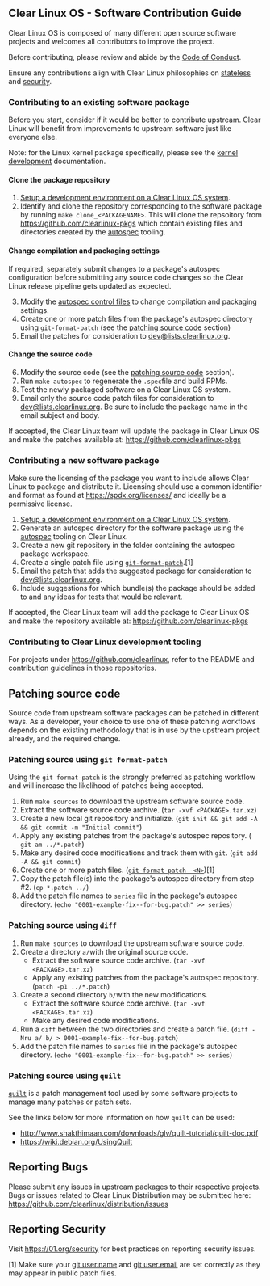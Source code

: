 

## Clear Linux OS - Software Contribution Guide

Clear Linux OS is composed of many different open source software projects and welcomes all contributors to improve the project.

Before contributing, please review and abide by the [Code of Conduct](https://01.org/blogs/2018/intel-covenant-code).

Ensure any contributions align with Clear Linux philosophies on [stateless](https://clearlinux.org/features/stateless) and [security](https://clearlinux.org/documentation/clear-linux/concepts/security).

### Contributing to an existing software package

Before you start, consider if it would be better to contribute upstream.
Clear Linux will benefit from improvements to upstream software just
like everyone else. 

Note: for the Linux kernel package specifically, please see the [kernel development](https://clearlinux.org/documentation/clear-linux/guides/maintenance/kernel-development) documentation.

#### Clone the package repository 
 1. [Setup a development environment on a Clear Linux OS system](https://clearlinux.org/documentation/clear-linux/guides/maintenance/autospec#setup-environment-to-build-source).
 2. Identify and clone the repository corresponding to the software package by running `make clone_<PACKAGENAME>`. This will clone the repsoitory from https://github.com/clearlinux-pkgs which contain existing files and directories created by the [autospec](https://clearlinux.org/documentation/clear-linux/concepts/autospec-about) tooling.
 
#### Change compilation and packaging settings
If required, separately submit changes to a package's autospec configuration before submitting any source code changes so the Clear Linux release pipeline gets updated as expected.

 3. Modify the [autospec control files](https://github.com/clearlinux/autospec#control-files) to change compilation and packaging settings. 
 4. Create one or more patch files from the package's autospec directory using `git-format-patch` (see the [patching source code](#patching-source-code) section)
 5.  Email the patches for consideration to [dev@lists.clearlinux.org](mailto:dev@lists.clearlinux.org). 


#### Change the source code
 6. Modify the source code (see the [patching source code](#patching-source-code) section). 
 7. Run `make autospec` to regenerate the `.spec`file and build RPMs.
 8. Test the newly packaged software on a Clear Linux OS system.
 10. Email only the source code patch files for consideration to [dev@lists.clearlinux.org](mailto:dev@lists.clearlinux.org). Be sure to include the package name in the email subject and body.

If accepted, the Clear Linux team will update the package in Clear Linux OS and make the patches available at: https://github.com/clearlinux-pkgs 


### Contributing a new software package

Make sure the licensing of the package you want to include allows Clear Linux to package and distribute it. Licensing should use a common identifier and format as found at https://spdx.org/licenses/ and ideally be a permissive license. 

 1. [Setup a development environment on a Clear Linux OS system](https://clearlinux.org/documentation/clear-linux/guides/maintenance/autospec#setup-environment-to-build-source).
 2. Generate an autospec directory for the software package using the [autospec](https://clearlinux.org/documentation/clear-linux/guides/maintenance/autospec#example-2-build-a-new-rpm) tooling on Clear Linux.
 3. Create a new git repository in the folder containing the autospec package workspace.
 4. Create a single patch file using [`git-format-patch`](https://git-scm.com/docs/git-format-patch).[1]
 5. Email the patch that adds the suggested package for consideration to [dev@lists.clearlinux.org](mailto:dev@lists.clearlinux.org).
 6. Include suggestions for which bundle(s) the package should be added to and any ideas for tests that would be relevant.

If accepted, the Clear Linux team will add the package to Clear Linux OS and make the repository available at: https://github.com/clearlinux-pkgs 


### Contributing to Clear Linux development tooling

For projects under https://github.com/clearlinux, refer to the README and contribution guidelines in those repositories. 


## Patching source code


Source code from upstream software packages can be patched in different ways. As a developer, your choice to use one of these patching workflows depends on the existing methodology that is in use by the upstream project already, and the required change.

### Patching source using `git format-patch`

Using the `git format-patch` is the strongly preferred as patching workflow and
will increase the likelihood of patches being accepted.

1.  Run `make sources` to download the upstream software source code.
2. Extract the software source code archive. (`tar -xvf <PACKAGE>.tar.xz`)
3. Create a new local git repository and initialize. (`git init && git add -A && git commit -m "Initial commit"`)
4. Apply any existing patches from the package's autospec repository. ( `git am ../*.patch`)
5. Make any desired code modifications and track them with `git`. (`git add -A && git commit`)
6. Create one or more patch files. ([`git-format-patch -<N>`](https://git-scm.com/docs/git-format-patch))[1]
7. Copy the patch file(s) into the  package's autospec directory from step #2. (`cp *.patch ../`)
8. Add the patch file names to `series` file in the package's autospec directory. (`echo "0001-example-fix--for-bug.patch" >> series`)


### Patching source using `diff`

1.  Run `make sources` to download the upstream software source code.
2. Create a directory `a/`with the original source code.
   - Extract the software source code archive. (`tar -xvf <PACKAGE>.tar.xz`)
   - Apply any existing patches from the package's autospec repository. (`patch -p1 ../*.patch`)
3. Create a second directory `b/`with the new modifications. 
    - Extract the software source code archive. (`tar -xvf <PACKAGE>.tar.xz`)
    - Make any desired code modifications.
4. Run a `diff` between the two directories and create a patch file. (`diff -Nru a/ b/ > 0001-example-fix--for-bug.patch`)
5. Add the patch file names to `series` file in the package's autospec directory. (`echo "0001-example-fix--for-bug.patch" >> series`)


### Patching source using `quilt`

[`quilt`](http://savannah.nongnu.org/projects/quilt) is a patch management tool used by some software projects to manage many patches or patch sets. 

See the links below for more information on how `quilt` can be used: 
- http://www.shakthimaan.com/downloads/glv/quilt-tutorial/quilt-doc.pdf 
- https://wiki.debian.org/UsingQuilt 


## Reporting Bugs

Please submit any issues in upstream packages to their respective projects.
Bugs or issues related to Clear Linux Distribution may be submitted here: https://github.com/clearlinux/distribution/issues 


## Reporting Security 

Visit https://01.org/security for best practices on reporting security issues.



[1] Make sure your [git user.name](https://help.github.com/en/articles/setting-your-username-in-git) and [git user.email](https://help.github.com/en/articles/setting-your-commit-email-address-in-git) are set correctly as they may appear in public patch files.

